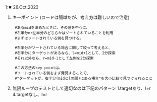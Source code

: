 1:✖ 26.Oct.2023

1. キーポイント (コードは簡単だが、考え方は難しいので注意)

		#あるmidを決めたときに、その値を中心に、
		#右半分or左半分のどちらかはソートされていることを利用
		#まずはソートされている側を見つける。

		#右半分がソートされている場合に関して絞って考えると、
		#右半分にターゲットがあるなら、l=mid+1として、2分探索
		#それ以外なら、r=mid-1として左側を2分探索

		#この方法のkey-pointは、
		#ソートされている側をまず発見することで、
		#"ターゲットが、右半分(midとlの間)にある場合"を大小比較で見つけられること


2. 無限ループのテストとして適切なのは下記のパターン
1.targetあり、l=r
4.targetなし、l=r
